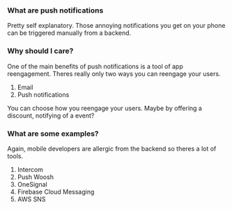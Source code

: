 ### What are push notifications
Pretty self explanatory. Those annoying notifications you get on your phone can be triggered manually from a backend.
### Why should I care?
One of the main benefits of push notifications is a tool of app reengagement. Theres really only two ways you can reengage your users.
1. Email 
2. Push notifications

You can choose how you reengage your users. Maybe by offering a discount, notifying of a event?
### What are some examples?
Again, mobile developers are allergic from the backend so theres a lot of tools.
1. Intercom
2. Push Woosh
3. OneSignal
4. Firebase Cloud Messaging
5. AWS SNS